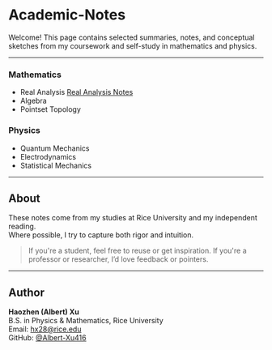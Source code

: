 # Academic-Notes

Welcome! This page contains selected summaries, notes, and conceptual sketches from my coursework and self-study in mathematics and physics.

---

### Mathematics

- Real Analysis [Real Analysis Notes](Academic-Notes/Mathematics/Real%20Analysis/MATH321_Ultimate_Note.pdf)
- Algebra
- Pointset Topology 

### Physics

- Quantum Mechanics
- Electrodynamics
- Statistical Mechanics

---

## About

These notes come from my studies at Rice University and my independent reading.  
Where possible, I try to capture both rigor and intuition.

> If you're a student, feel free to reuse or get inspiration.
> If you're a professor or researcher, I’d love feedback or pointers.

---

## Author

**Haozhen (Albert) Xu**  
B.S. in Physics & Mathematics, Rice University  
Email: hx28@rice.edu  
GitHub: [@Albert-Xu416](https://github.com/Albert-Xu416)
